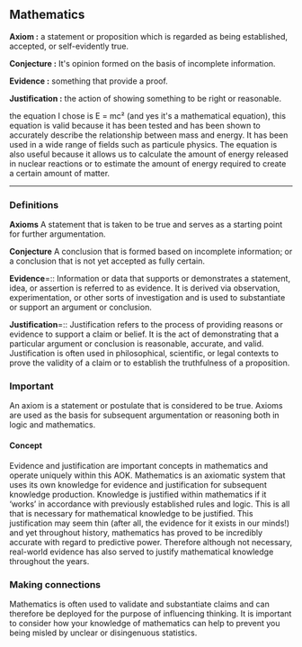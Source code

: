 
## **Mathematics**

**Axiom :** a statement or proposition which is regarded as being established, accepted, or self-evidently true.

**Conjecture :** It's opinion formed on the basis of incomplete information.

**Evidence :** something that provide a proof.

**Justification :** the action of showing something to be right or reasonable.

the equation I chose is E = mc² (and yes it's a mathematical equation), this equation is valid because it has been tested and has been shown to accurately describe the relationship between mass and energy. It has been used in a wide range of fields such as particule physics. The equation is also useful because it allows us to calculate the amount of energy released in nuclear reactions or to estimate the amount of energy required to create a certain amount of matter.

---

### **Definitions**

**Axioms** A statement that is taken to be true and serves as a starting point for further argumentation.

**Conjecture** A conclusion that is formed based on incomplete information; or a conclusion that is not yet accepted as fully certain.

**Evidence**=:: Information or data that supports or demonstrates a statement, idea, or assertion is referred to as evidence. It is derived via observation, experimentation, or other sorts of investigation and is used to substantiate or support an argument or conclusion.

**Justification**=:: Justification refers to the process of providing reasons or evidence to support a claim or belief. It is the act of demonstrating that a particular argument or conclusion is reasonable, accurate, and valid. Justification is often used in philosophical, scientific, or legal contexts to prove the validity of a claim or to establish the truthfulness of a proposition.


### **Important**

An axiom is a statement or postulate that is considered to be true. Axioms are used as the basis for subsequent argumentation or reasoning both in logic and mathematics.

  
#### **Concept**

Evidence and justification are important concepts in mathematics and operate uniquely within this AOK. Mathematics is an axiomatic system that uses its own knowledge for evidence and justification for subsequent knowledge production. Knowledge is justified within mathematics if it ‘works’ in accordance with previously established rules and logic. This is all that is necessary for mathematical knowledge to be justified. This justification may seem thin (after all, the evidence for it exists in our minds!) and yet throughout history, mathematics has proved to be incredibly accurate with regard to predictive power. Therefore although not necessary, real-world evidence has also served to justify mathematical knowledge throughout the years.

### **Making connections**  

Mathematics is often used to validate and substantiate claims and can therefore be deployed for the purpose of influencing thinking. It is important to consider how your knowledge of mathematics can help to prevent you being misled by unclear or disingenuous statistics.
